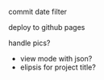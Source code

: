 commit date filter

deploy to github pages

handle pics?

- view mode with json?
- elipsis for project title?